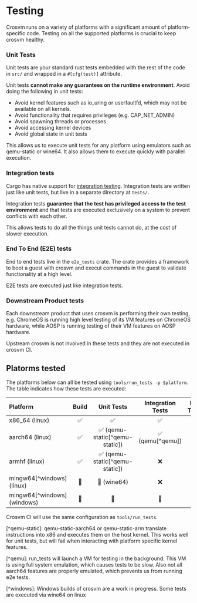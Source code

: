 # Testing

Crosvm runs on a variety of platforms with a significant amount of platform-specific code. Testing
on all the supported platforms is crucial to keep crosvm healthy.

### Unit Tests

Unit tests are your standard rust tests embedded with the rest of the code in `src/` and wrapped in
a `#[cfg(test)]` attribute.

Unit tests **cannot make any guarantees on the runtime environment**. Avoid doing the following in
unit tests:

- Avoid kernel features such as io_uring or userfaultfd, which may not be available on all kernels.
- Avoid functionality that requires privileges (e.g. CAP_NET_ADMIN)
- Avoid spawning threads or processes
- Avoid accessing kernel devices
- Avoid global state in unit tests

This allows us to execute unit tests for any platform using emulators such as qemu-static or wine64.
It also allows them to execute quickly with parallel execution.

### Integration tests

Cargo has native support for
[integration testing](https://doc.rust-lang.org/rust-by-example/testing/integration_testing.html).
Integration tests are written just like unit tests, but live in a separate directory at `tests/`.

Integration tests **guarantee that the test has privileged access to the test environment** and that
tests are executed exclusively on a system to prevent conflicts with each other.

This allows tests to do all the things unit tests cannot do, at the cost of slower execution.

### End To End (E2E) tests

End to end tests live in the `e2e_tests` crate. The crate provides a framework to boot a guest with
crosvm and execut commands in the guest to validate functionality at a high level.

E2E tests are executed just like integration tests.

### Downstream Product tests

Each downstream product that uses crosvm is performing their own testing, e.g. ChromeOS is running
high level testing of its VM features on ChromeOS hardware, while AOSP is running testing of their
VM features on AOSP hardware.

Upstream crosvm is not involved in these tests and they are not executed in crosvm CI.

## Platorms tested

The platforms below can all be tested using `tools/run_tests -p $platform`. The table indicates how
these tests are executed:

| Platform                      | Build |           Unit Tests            | Integration Tests | E2E Tests |
| :---------------------------- | :---: | :-----------------------------: | :---------------: | :-------: |
| x86_64 (linux)                |   ✅   |                ✅                |         ✅         |     ✅     |
| aarch64 (linux)               |   ✅   | ✅ (qemu-static\[^qemu-static\]) | ✅ (qemu\[^qemu\]) |     ❌     |
| armhf (linux)                 |   ✅   | ✅ (qemu-static\[^qemu-static\]) |         ❌         |     ❌     |
| mingw64\[^windows\] (linux)   |   🚧   |           🚧 (wine64)            |         ❌         |     ❌     |
| mingw64\[^windows\] (windows) |   🚧   |                🚧                |         🚧         |     ❌     |

Crosvm CI will use the same configuration as `tools/run_tests`.

\[^qemu-static\]: qemu-static-aarch64 or qemu-static-arm translate instructions into x86 and
executes them on the host kernel. This works well for unit tests, but will fail when interacting
with platform specific kernel features.

\[^qemu\]: run_tests will launch a VM for testing in the background. This VM is using full system
emulation, which causes tests to be slow. Also not all aarch64 features are properly emulated, which
prevents us from running e2e tests.

\[^windows\]: Windows builds of crosvm are a work in progress. Some tests are executed via wine64 on
linux
